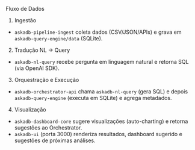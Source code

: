 Fluxo de Dados

1. Ingestão
- `askadb-pipeline-ingest` coleta dados (CSV/JSON/APIs) e grava em `askadb-query-engine/data` (SQLite).

2. Tradução NL → Query
- `askadb-nl-query` recebe pergunta em linguagem natural e retorna SQL (via OpenAI SDK).

3. Orquestração e Execução
- `askadb-orchestrator-api` chama `askadb-nl-query` (gera SQL) e depois `askadb-query-engine` (executa em SQLite) e agrega metadados.

4. Visualização
- `askadb-dashboard-core` sugere visualizações (auto-charting) e retorna sugestões ao Orchestrator.
- `askadb-ui` (porta 3000) renderiza resultados, dashboard sugerido e sugestões de próximas análises.

